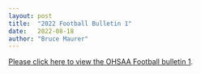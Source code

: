 ```yaml
---
layout: post
title:  "2022 Football Bulletin 1"
date:   2022-08-18
author: "Bruce Maurer"
---
```


[Please click here to view the OHSAA Football bulletin
1](https://storage.googleapis.com/ohsaa-websites/bulletins/2022/2022-football-bulletin-1.pdf).

